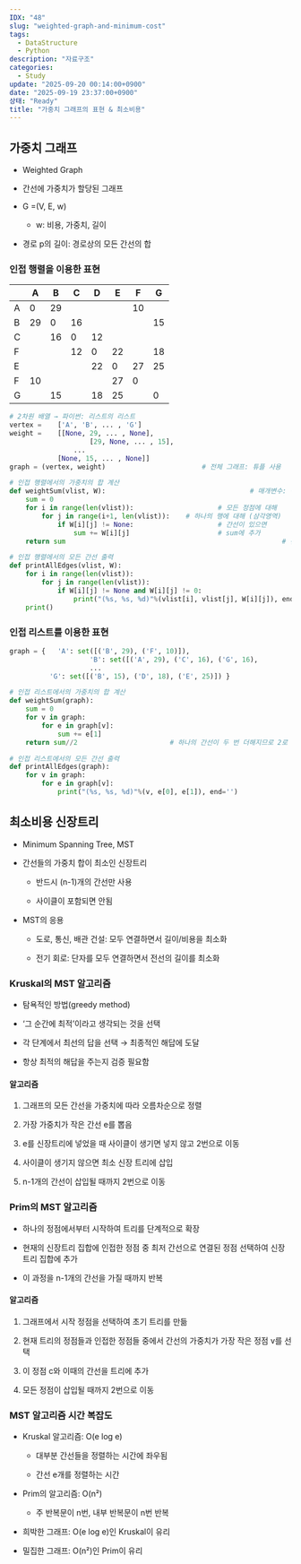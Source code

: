 ```yaml
---
IDX: "48"
slug: "weighted-graph-and-minimum-cost"
tags:
  - DataStructure
  - Python
description: "자료구조"
categories:
  - Study
update: "2025-09-20 00:14:00+0900"
date: "2025-09-19 23:37:00+0900"
상태: "Ready"
title: "가중치 그래프의 표현 & 최소비용"
---
```

## 가중치 그래프

- Weighted Graph

- 간선에 가중치가 할당된 그래프

- G =(V, E, w)

    - w: 비용, 가중치, 길이

- 경로 p의 길이: 경로상의 모든 간선의 합

### 인접 행렬을 이용한 표현

|  | A | B | C | D | E | F | G |
| --- | --- | --- | --- | --- | --- | --- | --- |
| A | 0 | 29 |  |  |  | 10 |  |
| B | 29 | 0 | 16 |  |  |  | 15 |
| C |  | 16 | 0 | 12 |  |  |  |
| F |  |  | 12 | 0 | 22 |  | 18 |
| E |  |  |  | 22 | 0 | 27 | 25 |
| F | 10 |  |  |  | 27 | 0 |  |
| G |  | 15 |  | 18 | 25 |  | 0 |

```python
# 2차원 배열 → 파이썬: 리스트의 리스트
vertex = 	['A', 'B', ... , 'G']
weight = 	[[None, 29, ... , None],
					[29, None, ... , 15],
        		...
        	[None, 15, ... , None]]
graph = (vertex, weight)						# 전체 그래프: 튜플 사용
```

```python
# 인접 행렬에서의 가중치의 합 계산
def weightSum(vlist, W):									# 매개변수: 정점 리스트, 인접 행렬
    sum = 0																# 가중치의 합 초기화
    for i in range(len(vlist)):						# 모든 정점에 대해
        for j in range(i+1, len(vlist)):	# 하나의 행에 대해 (삼각영역)
            if W[i][j] != None:						# 간선이 있으면
                sum += W[i][j]						# sum에 추가
    return sum														# 전체 가중치 합을 반환
```

```python
# 인접 행렬에서의 모든 간선 출력
def printAllEdges(vlist, W):
    for i in range(len(vlist)):
        for j in range(len(vlist)):
            if W[i][j] != None and W[i][j] != 0:
                print("(%s, %s, %d)"%(vlist[i], vlist[j], W[i][j]), end='')
    print()
```

### 인접 리스트를 이용한 표현

```python
graph = {	'A': set([('B', 29), ('F', 10)]),
					'B': set([('A', 29), ('C', 16), ('G', 16),
            		...
          'G': set([('B', 15), ('D', 18), ('E', 25)]) }
```

```python
# 인접 리스트에서의 가중치의 합 계산
def weightSum(graph):
    sum = 0
    for v in graph:
        for e in graph[v]:
            sum += e[1]
    return sum//2						# 하나의 간선이 두 번 더해지므로 2로 나눔
```

```python
# 인접 리스트에서의 모든 간선 출력
def printAllEdges(graph):
    for v in graph:
        for e in graph[v]:
            print("(%s, %s, %d)"%(v, e[0], e[1]), end='')
```

## 최소비용 신장트리

- Minimum Spanning Tree, MST

- 간선들의 가중치 합이 최소인 신장트리

    - 반드시 (n-1)개의 간선만 사용

    - 사이클이 포함되면 안됨

- MST의 응용

    - 도로, 통신, 배관 건설: 모두 연결하면서 길이/비용을 최소화

    - 전기 회로: 단자를 모두 연결하면서 전선의 길이를 최소화

### Kruskal의 MST 알고리즘

- 탐욕적인 방법(greedy method)

- ‘그 순간에 최적’이라고 생각되는 것을 선택

- 각 단계에서 최선의 답을 선택 → 최종적인 해답에 도달

- 항상 최적의 해답을 주는지 검증 필요함

#### 알고리즘

1. 그래프의 모든 간선을 가중치에 따라 오름차순으로 정렬

1. 가장 가중치가 작은 간선 e를 뽑음

1. e를 신장트리에 넣었을 때 사이클이 생기면 넣지 않고 2번으로 이동

1. 사이클이 생기지 않으면 최소 신장 트리에 삽입

1. n-1개의 간선이 삽입될 때까지 2번으로 이동

### Prim의 MST 알고리즘

- 하나의 정점에서부터 시작하여 트리를 단계적으로 확장

- 현재의 신장트리 집합에 인접한 정점 중 최저 간선으로 연결된 정점 선택하여 신장트리 집합에 추가

- 이 과정을 n-1개의 간선을 가질 때까지 반복

#### 알고리즘

1. 그래프에서 시작 정점을 선택하여 초기 트리를 만듦

1. 현재 트리의 정점들과 인접한 정점들 중에서 간선의 가중치가 가장 작은 정점 v를 선택

1. 이 정점 c와 이때의 간선을 트리에 추가

1. 모든 정점이 삽입될 때까지 2번으로 이동

### MST 알고리즘 시간 복잡도

- Kruskal 알고리즘: O(e log e)

    - 대부분 간선들을 정렬하는 시간에 좌우됨

    - 간선 e개를 정렬하는 시간

- Prim의 알고리즘: O(n²)

    - 주 반복문이 n번, 내부 반복문이 n번 반복

- 희박한 그래프: O(e log e)인 Kruskal이 유리

- 밀집한 그래프: O(n²)인 Prim이 유리


